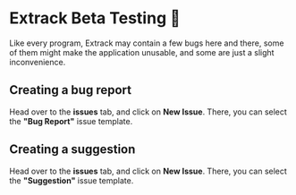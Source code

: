 # Extrack Beta Testing 🧪
Like every program, Extrack may contain a few bugs here and there, some of them might make the application unusable, and some are just a slight inconvenience.

## Creating a bug report
Head over to the **issues** tab, and click on **New Issue**.
There, you can select the **"Bug Report"** issue template.

## Creating a suggestion
Head over to the **issues** tab, and click on **New Issue**.
There, you can select the **"Suggestion"** issue template.
